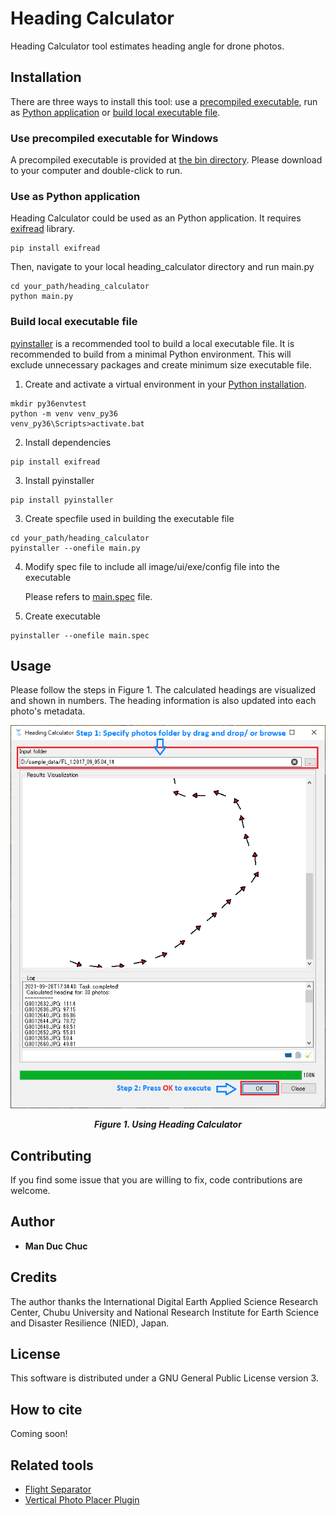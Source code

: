 # Heading Calculator

Heading Calculator tool estimates heading angle for drone photos. 

## Installation

There are three ways to install this tool: use a [precompiled executable](#use-precompiled-executable-for-windows), run as [Python application](#use-as-python-application) or [build local executable file](#build-local-executable-file).

### Use precompiled executable for Windows

A precompiled executable is provided at [the bin directory](https://github.com/verticalphotoplacer/HeadingCalculator/tree/master/bin).
Please download to your computer and double-click to run.

### Use as Python application

Heading Calculator could be used as an Python application.
It requires [exifread](https://pypi.org/project/ExifRead/) library.

```
pip install exifread
```

Then, navigate to your local heading_calculator directory and run main.py

```
cd your_path/heading_calculator
python main.py
```

### Build local executable file

[pyinstaller](https://www.pyinstaller.org/) is a recommended tool to build a local executable file.
It is recommended to build from a minimal Python environment. This will exclude unnecessary packages and create minimum size executable file.

1. Create and activate a virtual environment in your [Python installation](https://www.python.org/downloads/).

```
mkdir py36envtest
python -m venv venv_py36
venv_py36\Scripts>activate.bat
```

2. Install dependencies

```
pip install exifread
```

3. Install pyinstaller

```
pip install pyinstaller
```

3. Create specfile used in building the executable file

```
cd your_path/heading_calculator
pyinstaller --onefile main.py
```

4. Modify spec file to include all image/ui/exe/config file into the executable

    Please refers to [main.spec](https://github.com/verticalphotoplacer/HeadingCalculator/blob/master/main.spec) file.

5. Create executable

```
pyinstaller --onefile main.spec
```

## Usage

Please follow the steps in Figure 1. The calculated headings are visualized and shown in numbers.
The heading information is also updated into each photo's metadata.

<p align="center">
  <img align="middle" src="https://github.com/verticalphotoplacer/HeadingCalculator/blob/master/docs/hc_howtouse.PNG?raw=true" alt="Heading Calculator usage">
  <br>
  <br>
  <em><b>Figure 1. Using Heading Calculator</b></em>
</p>

## Contributing

If you find some issue that you are willing to fix, code contributions are welcome. 

## Author

* **Man Duc Chuc** 

## Credits

The author thanks the International Digital Earth Applied Science Research Center, Chubu University and National Research Institute for Earth Science and Disaster Resilience (NIED), Japan.

## License

This software is distributed under a GNU General Public License version 3.

## How to cite 
Coming soon!

## Related tools
* [Flight Separator](https://github.com/verticalphotoplacer/FlightSeparator)
* [Vertical Photo Placer Plugin](https://github.com/verticalphotoplacer/VerticalPhotoPlacer)
